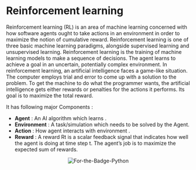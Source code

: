 
# Reinforcement learning

Reinforcement learning (RL) is an area of machine learning concerned with how software agents ought to take actions in an environment in order to maximize the notion of cumulative reward. Reinforcement learning is one of three basic machine learning paradigms, alongside supervised learning and unsupervised learning.
Reinforcement learning is the training of machine learning models to make a sequence of decisions. The agent learns to achieve a goal in an uncertain, potentially complex environment. In reinforcement learning, an artificial intelligence faces a game-like situation. The computer employs trial and error to come up with a solution to the problem. To get the machine to do what the programmer wants, the artificial intelligence gets either rewards or penalties for the actions it performs. Its goal is to maximize the total reward.

It has following major Components :

* **Agent** : An AI algorithm which learns .
* **Environment** : A task/simulation which needs to be solved by the Agent.
* **Action** : How agent interacts with environment .
* **Reward** :  A reward Rt is a scalar feedback signal that indicates how well the agent is doing at time step t. The agent’s job is to maximize the expected sum of rewards.
<p align="center">
  <img alt="For-the-Badge-Python" src="http://ForTheBadge.com/images/badges/made-with-python.svg">
  
</p>
